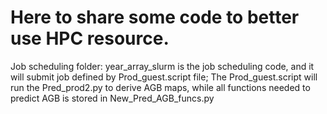 # Here to share some code to better use HPC resource.
Job scheduling folder: year_array_slurm is the job scheduling code, and it will submit job defined by Prod_guest.script file; The Prod_guest.script will run the Pred_prod2.py to derive AGB maps, while all functions needed to predict AGB is stored in New_Pred_AGB_funcs.py
